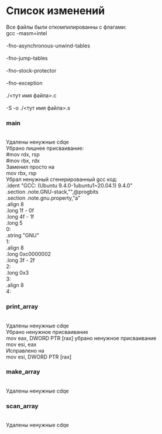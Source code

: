 # Список изменений
Все файлы были откомпилированны с флагами:
<br>gcc -masm=intel \
<br>    -fno-asynchronous-unwind-tables \
<br>    -fno-jump-tables \
<br>    -fno-stock-protector \
<br>    -fno-exception \
<br>    ./<тут имя файла>.c \
<br>    -S -o ./<тут имя файла>.s 
### main
<br>Удалены ненужные cdqe
<br>Убрано лишнее присваивание:
<br>  #mov	rdx, rsp
<br>	#mov	rbx, rdx
<br> Заменил просто на
<br>	mov rbx, rsp
<br>	Убрал ненужный сгенерированный gcc код:
<br>	.ident	"GCC: (Ubuntu 9.4.0-1ubuntu1~20.04.1) 9.4.0"
<br>	.section	.note.GNU-stack,"",@progbits
<br>	.section	.note.gnu.property,"a"
<br>	.align 8
<br>	.long	 1f - 0f
<br>	.long	 4f - 1f
<br>	.long	 5
<br>0:
<br>	.string	 "GNU"
<br>1:
<br>	.align 8
<br>	.long	 0xc0000002
<br>	.long	 3f - 2f
<br>2:
<br>	.long	 0x3
<br>3:
<br>	.align 8
<br>4:
### print_array
<br>Удалены ненужные cdqe
<br>Убрано ненужное присваивание
<br>mov	eax, DWORD PTR [rax] убрано ненужное присваивание
<br>mov	esi, eax
<br>Исправлено на
<br>mov esi, DWORD PTR [rax]
### make_array
<br>Удалены ненужные cdqe
### scan_array
<br>Удалены ненужные cdqe

